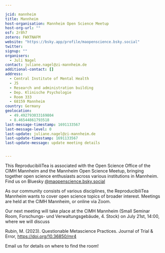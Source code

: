 ```yaml
---
    
jcid: mannheim
title: Mannheim
host-organisation: Mannheim Open Science Meetup
host-org-url: ""
osf: 2r8h7
zotero: FWXTNAFM
website: "https://bsky.app/profile/maopenscience.bsky.social"
twitter: 
signup: ""
organisers:
  - Juli Nagel
contact: juliane.nagel@zi-mannheim.de
additional-contact: []
address:
  - Central Institute of Mental Health
  - J5
  - Research and administration building
  - Dep. Klinische Psychologie
  - Room 333
  - 68159 Mannheim
country: Germany
geolocation:
  - 49.492793033169804
  - 8.46544861793518
last-message-timestamp: 1691133567
last-message-level: 0
last-update: juliane.nagel@zi-mannheim.de
last-update-timestamp: 1691133567
last-update-message: update meeting details


---
```


This ReproducibiliTea is associated with the Open Science Office of the CIMH Mannheim and the Mannheim Open Science Meetup, bringing together open science enthusiasts across various institutions in Mannheim. Find us on Bluesky [@maopenscience.bsky.social](https://bsky.app/profile/maopenscience.bsky.social)

As our community consists of various disciplines, the ReproducibiliTea Mannheim wants to cover open science topics of broader interest. Meetings are held at the CIMH Mannheim, or online via Zoom.



Our next meeting will take place at the CIMH Mannheim (Small Seminar Room, Forschungs- und Verwaltungsgebäude, 4. Stock) on July 21st, 14:00, where we will discuss

Rubin, M. (2023). Questionable Metascience Practices. Journal of Trial & Error, https://doi.org/10.36850/mr4



Email us for details on where to find the room!


